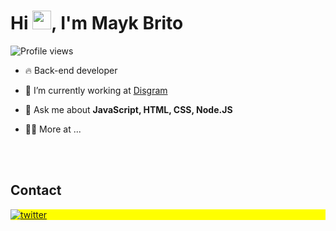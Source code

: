 <h1 align="left">Hi <img src="https://raw.githubusercontent.com/kaueMarques/kaueMarques/master/hi.gif" height="30px">, I'm Mayk Brito</h1>
<p align="left"> <img src="https://komarev.com/ghpvc/?username=devNetooz&color=red" alt="Profile views" /> </p>

- 🔥 Back-end developer

- 🔭 I’m currently working at [Disgram](https://www.disgram.app/explore)

- 💬 Ask me about **JavaScript, HTML, CSS, Node.JS**

- 👨‍💻 More at ...

<!--

<br><br>

## 🛠 &nbsp;Tech Stack

![JavaScript](https://img.shields.io/badge/-JavaScript-05122A?style=flat&logo=javascript)&nbsp;
![Node.js](https://img.shields.io/badge/-Node.js-05122A?style=flat&logo=node.js)&nbsp;
![HTML](https://img.shields.io/badge/-HTML-05122A?style=flat&logo=HTML5)&nbsp;
![CSS](https://img.shields.io/badge/-CSS-05122A?style=flat&logo=CSS3&logoColor=1572B6)&nbsp;
![Git](https://img.shields.io/badge/-Git-05122A?style=flat&logo=git)&nbsp;
![GitHub](https://img.shields.io/badge/-GitHub-05122A?style=flat&logo=github)&nbsp;
![Visual Studio Code](https://img.shields.io/badge/-Visual%20Studio%20Code-05122A?style=flat&logo=visual-studio-code&logoColor=007ACC)&nbsp;

<br><br>

## ⚙️ &nbsp;GitHub Analytics

<p align="left">
<img width="530em" src="https://github-readme-stats.vercel.app/api?username=devNetooz&show_icons=true&theme=vision-friendly-dark" alt="maykbrito's stats"/>
<img width="530em" src="https://github-readme-stats.vercel.app/api/top-langs/?username=devNetooz&layout=compact&theme=vision-friendly-dark" alt="devNetooz's most languages"/>
</p>
-->

<br><br>

## Contact

<p align="left" style="background:yellow">
<a href="https://twitter.com/netooop12" target="_blank">
  <img align="center" src="https://img.shields.io/badge/-devNetooz-05122A?style=flat&logo=twitter" alt="twitter"/>  
</a>
</p>

<!--

<img width="490em" src="https://github-readme-twitter-gazf.vercel.app/api?id=netooop12&layout=wide&show_reply=off&show_retweet=off" />


**netooop12/netooop12** is a ✨ _special_ ✨ repository because its `README.md` (this file) appears on your GitHub profile.

Here are some ideas to get you started:

- 🔭 I’m currently working on ...
- 🌱 I’m currently learning ...
- 👯 I’m looking to collaborate on ...
- 🤔 I’m looking for help with ...
- 💬 Ask me about ...
- 📫 How to reach me: ...
- 😄 Pronouns: ...
- ⚡ Fun fact: ...
-->
